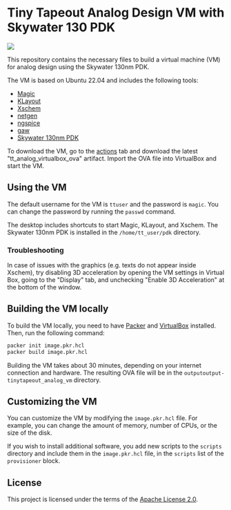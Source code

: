 # Tiny Tapeout Analog Design VM with Skywater 130 PDK

![](../../workflows/build_vm/badge.svg)

This repository contains the necessary files to build a virtual machine (VM) for analog design using the Skywater 130nm PDK. 

The VM is based on Ubuntu 22.04 and includes the following tools:

- [Magic](http://opencircuitdesign.com/magic/)
- [KLayout](https://www.klayout.de/)
- [Xschem](https://xschem.sourceforge.io/stefan/index.html)
- [netgen](http://opencircuitdesign.com/netgen/)
- [ngspice](http://ngspice.sourceforge.net/)
- [gaw](https://gaw.tuxfamily.org/)
- [Skywater 130nm PDK](https://github.com/google/skywater-pdk)

To download the VM, go to the [actions](https://github.com/TinyTapeout/analog-virtualbox-vm-sky130a/actions) tab and download the latest "tt_analog_virtualbox_ova" artifact. Import the OVA file into VirtualBox and start the VM.

## Using the VM

The default username for the VM is `ttuser` and the password is `magic`. You can change the password by running the `passwd` command.

The desktop includes shortcuts to start Magic, KLayout, and Xschem. The Skywater 130nm PDK is installed in the `/home/tt_user/pdk` directory.

### Troubleshooting

In case of issues with the graphics (e.g. texts do not appear inside Xschem), try disabling 3D acceleration by opening the VM settings in Virtual Box, going to the "Display" tab, and unchecking "Enable 3D Acceleration" at the bottom of the window.

## Building the VM locally

To build the VM locally, you need to have [Packer](https://www.packer.io/) and [VirtualBox](https://www.virtualbox.org/) installed. Then, run the following command:

```bash
packer init image.pkr.hcl
packer build image.pkr.hcl
```

Building the VM takes about 30 minutes, depending on your internet connection and hardware. The resulting OVA file will be in the `outputoutput-tinytapeout_analog_vm` directory.

## Customizing the VM

You can customize the VM by modifying the `image.pkr.hcl` file. For example, you can change the amount of memory, number of CPUs, or the size of the disk.

If you wish to install additional software, you add new scripts to the `scripts` directory and include them in the `image.pkr.hcl` file, in the `scripts` list of the `provisioner` block.

## License

This project is licensed under the terms of the [Apache License 2.0](LICENSE).
